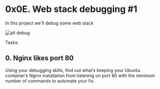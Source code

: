 # 0x0E. Web stack debugging #1

In this project we'll debug some web stack

![alt debug](https://s3.amazonaws.com/intranet-projects-files/holbertonschool-sysadmin_devops/271/B4eeypV.jpg)

Tasks: 

## 0. Nginx likes port 80
Using your debugging skills, find out what’s keeping your Ubuntu container’s Nginx installation from listening on port 80
with the minimum number of commands to automate your fix.

